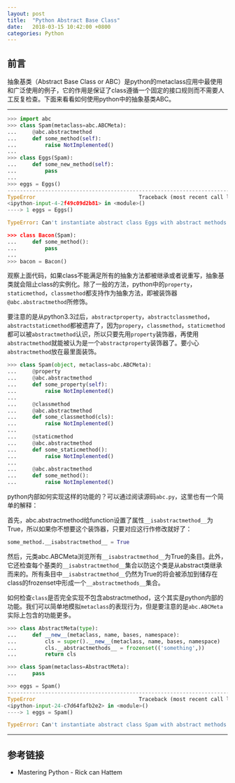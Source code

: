 ```yaml
---
layout: post
title:  "Python Abstract Base Class"
date:   2018-03-15 10:42:00 +0800
categories: Python
---
```


## 前言
抽象基类（Abstract Base Class or ABC）是python的metaclass应用中最使用和广泛使用的例子，它的作用是保证了class遵循一个固定的接口规则而不需要人工反复检查。下面来看看如何使用python中的抽象基类ABC。

---

```python
>>> import abc
>>> class Spam(metaclass=abc.ABCMeta):
...     @abc.abstractmethod
...     def some_method(self):
...         raise NotImplemented()
...
>>> class Eggs(Spam):
...     def some_new_method(self):
...         pass
...
>>> eggs = Eggs()
---------------------------------------------------------------------------
TypeError                                 Traceback (most recent call last)
<ipython-input-4-2f49c09d2b81> in <module>()
----> 1 eggs = Eggs()

TypeError: Can't instantiate abstract class Eggs with abstract methods some_method

>>> class Bacon(Spam):
...     def some_method():
...         pass
...
>>> bacon = Bacon()
```
观察上面代码，如果class不能满足所有的抽象方法都被继承或者说重写，抽象基类就会阻止class的实例化。除了一般的方法，python中的`property`，`staticmethod`，`classmethod`都支持作为抽象方法，即被装饰器`@abc.abstractmethod`所修饰。

要注意的是从python3.3过后，`abstractproperty`，`abstractclassmethod`，`abstractstaticmethod`都被遗弃了，因为`propery`，`classmethod`，`staticmethod`都可以被`abstractmethod`认识，所以只要先用`property`装饰器，再使用`abstractmethod`就能被认为是一个`abstractproperty`装饰器了。要小心`abstractmethod`放在最里面装饰。
```python
>>> class Spam(object, metaclass=abc.ABCMeta):
...     @property
...     @abc.abstractmethod
...     def some_property(self):
...         raise NotImplemented()
...
...     @classmethod
...     @abc.abstractmethod
...     def some_classmethod(cls):
...         raise NotImplemented()
...
...     @staticmethod
...     @abc.abstractmethod
...     def some_staticmethod():
...         raise NotImplemented()
...
...     @abc.abstractmethod
...     def some_method():
...         raise NotImplemented()
```
python内部如何实现这样的功能的？可以通过阅读源码`abc.py`，这里也有一个简单的解释：

首先，abc.abstractmethod给function设置了属性`__isabstractmethod__`为True，所以如果你不想要这个装饰器，只要对应这行作修改就好了：
```python
some_method.__isabstractmethod__ = True
```
然后，元类abc.ABCMeta浏览所有`__isabstractmethod__`为True的条目。此外，它还检查每个基类的`__isabstractmethod__`集合以防这个类是从abstract类继承而来的。所有条目中`__isabstractmethod__`仍然为True的将会被添加到储存在class的frozenset中形成一个`__abstractmethods__`集合。

如何检查`class`是否完全实现不包含abstractmethod，这个其实是python内部的功能。我们可以简单地模拟`metaclass`的表现行为，但是要注意的是`abc.ABCMeta`实际上包含的功能更多。
```python
>>> class AbstractMeta(type):
...     def __new__(metaclass, name, bases, namespace):
...         cls = super().__new__(metaclass, name, bases, namespace)
...         cls.__abstractmethods__ = frozenset(('something',))
...         return cls

>>> class Spam(metaclass=AbstractMeta):
... 	pass

>>> eggs = Spam()
---------------------------------------------------------------------------
TypeError                                 Traceback (most recent call last)
<ipython-input-24-c7d64fafb2e2> in <module>()
----> 1 eggs = Spam()

TypeError: Can't instantiate abstract class Spam with abstract methods somethingclas
```
---

## 参考链接
- Mastering Python - Rick can Hattem